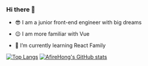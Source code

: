 ### Hi there 👋

<!--
**AfireHong/AfireHong** is a ✨ _special_ ✨ repository because its `README.md` (this file) appears on your GitHub profile.

Here are some ideas to get you started:

- 👯 I’m looking to collaborate on ...
- 🤔 I’m looking for help with ...
- 💬 Ask me about ...
- 📫 How to reach me: ...
- 😄 Pronouns: ...
- ⚡ Fun fact: ...
-->

- 😎 I am a junior front-end engineer with big dreams 

- 😉 I am more familiar with Vue 

- 🌱 I’m currently learning React Family

[![Top Langs](https://github-readme-stats.vercel.app/api/top-langs/?username=AfireHong&cache_seconds=1800&layout=compact&hide_border=true&bg_color=FFFFFF&icon_color=87b2fd&text_color=000000)](https://github.com/anuraghazra/github-readme-stats)
[![AfireHong's GitHub stats](https://github-readme-stats.vercel.app/api?username=AfireHong&text_color=586069&layout=compact&hide_border=true&bg_color=fff&title_color=0366d6&count_private=true&show_icons=true&include_all_commits=true)](https://github.com/anuraghazra/github-readme-stats)

